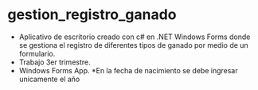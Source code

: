 # gestion_registro_ganado
- Aplicativo de escritorio creado con c# en .NET Windows Forms donde se gestiona el registro de diferentes tipos de ganado por medio de un formulario.
- Trabajo 3er trimestre.
- Windows Forms App. 
*En la fecha de nacimiento se debe ingresar unicamente el año

